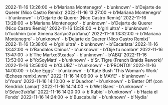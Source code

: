 2022-11-16 13:26:00 -> b'Mariana Montenegro' - b'unknown' - b'Dejarte de Querer (Nico Castro Remix)'
2022-11-16 13:27:00 -> b'Mariana Montenegro' - b'unknown' - b'Dejarte de Querer (Nico Castro Remix)'
2022-11-16 13:28:00 -> b'Mariana Montenegro' - b'unknown' - b'Dejarte de Querer (Nico Castro Remix)'
2022-11-16 13:28:00 -> b'girl ultra' - b'unknown' - b'fuckhim (con Ximena Sari\xc3\xb1ana)'
2022-11-16 13:32:00 -> b'Mariana Montenegro' - b'unknown' - b'Dejarte de Querer (Nico Castro Remix)'
2022-11-16 13:38:00 -> b'girl ultra' - b'unknown' - b'Escarlata'
2022-11-16 13:42:00 -> b'Bandalos Chinos' - b'unknown' - b'Dije tu nombre'
2022-11-16 13:47:00 -> b'The Mar\xc3\xadas' - b'unknown' - b'ABQ'
2022-11-16 13:53:00 -> b'YoSoyMatt' - b'unknown' - b'Sr. Tigre (French Braids Rework)'
2022-11-16 13:56:00 -> b'CLUBZ' - b'unknown' - b'PRONTO!'
2022-11-16 14:00:00 -> b'Joe Eggs' - b'unknown' - b"Kate Bush 'This Woman's Work' (Echoes remix).wmv"
2022-11-16 14:06:00 -> b'MAYE' - b'unknown' - b'Yours'
2022-11-16 14:10:00 -> b'Quadron' - b'unknown' - b'Better Off (con Kendrick Lamar)'
2022-11-16 14:14:00 -> b'Wet Baes' - b'unknown' - b'Se\xc3\xb1al'
2022-11-16 14:20:00 -> b'Rubio' - b'unknown' - b'Hacia el Fondo'
2022-11-16 14:24:00 -> b'Buscabulla' - b'unknown' - b'Nydia'
